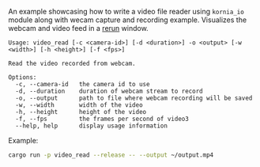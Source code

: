 An example showcasing how to write a video file reader using `kornia_io` module along
with wecam capture and recording example. Visualizes the webcam and video feed in a
[rerun](https://github.com/rerun-io/rerun) window.

```
Usage: video_read [-c <camera-id>] [-d <duration>] -o <output> [-w <width>] [-h <height>] [-f <fps>]

Read the video recorded from webcam.

Options:
  -c, --camera-id   the camera id to use
  -d, --duration    duration of webcam stream to record
  -o, --output      path to file where webcam recording will be saved
  -w, --width       width of the video
  -h, --height      height of the video
  -f, --fps         the frames per second of video3
  --help, help      display usage information
```

Example:

```bash
cargo run -p video_read --release -- --output ~/output.mp4
```
